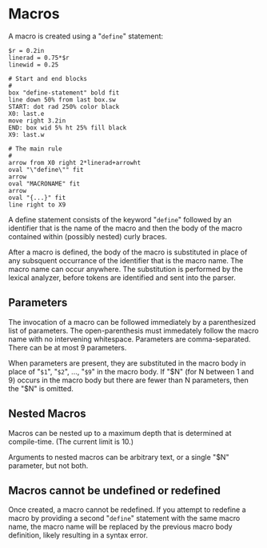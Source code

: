 # Macros

A macro is created using a "`define`" statement:

~~~ pikchr toggle
$r = 0.2in
linerad = 0.75*$r
linewid = 0.25

# Start and end blocks
#
box "define-statement" bold fit
line down 50% from last box.sw
START: dot rad 250% color black
X0: last.e
move right 3.2in
END: box wid 5% ht 25% fill black
X9: last.w

# The main rule
#
arrow from X0 right 2*linerad+arrowht
oval "\"define\"" fit
arrow
oval "MACRONAME" fit
arrow
oval "{...}" fit
line right to X9
~~~

A define statement consists of the keyword "`define`" followed by
an identifier that is the name of the macro and then the body of
the macro contained within (possibly nested) curly braces.

After a macro is defined, the body of the macro is substituted in
place of any subsquent occurrance of the identifier that is the
macro name.  The macro name can occur anywhere.  The substitution
is performed by the lexical analyzer, before tokens are identified
and sent into the parser.

## Parameters

The invocation of a macro can be followed immediately by a
parenthesized list of parameters.  The open-parenthesis must immedately
follow the macro name with no intervening whitespace.  Parameters are
comma-separated.  There can be at most 9 parameters.

When parameters are present, they are substituted in the macro body
in place of "`$1`", "`$2`", ..., "`$9`" in the macro body.  If
"$N" (for N between 1 and 9) occurs in the macro body but there are
fewer than N parameters, then the "$N" is omitted.

## Nested Macros

Macros can be nested up to a maximum depth that is determined at
compile-time.  (The current limit is 10.)

Arguments to nested macros can be arbitrary text, or a single "$N"
parameter, but not both.

## Macros cannot be undefined or redefined

Once created, a macro cannot be redefined.  If you attempt to redefine
a macro by providing a second "`define`" statement with the same macro
name, the macro name will be replaced by the previous macro body definition,
likely resulting in a syntax error.
